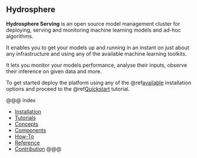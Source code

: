 ## Hydrosphere

__Hydrosphere Serving__ is an open source model management cluster for 
deploying, serving and monitoring machine learning models and ad-hoc 
algorithms. 

It enables you to get your models up and running in an instant on just 
about any infrastructure and using any of the available machine learning 
toolkits. 

It lets you monitor your models performance, analyse their inputs, observe 
their inference on given data and more. 

To get started deploy the platform using any of the @ref[available](install/index.md) 
installation options and proceed to the @ref[Quickstart](tutorials/quickstart.md) 
tutorial.

@@@ index
* [Installation](install/index.md)
* [Tutorials](tutorials/index.md)
* [Concepts](concepts/index.md)
* [Components](components/index.md)
* [How-To](how-to/index.md)
* [Reference](reference/index.md)
* [Contribution](dev.md)
@@@

